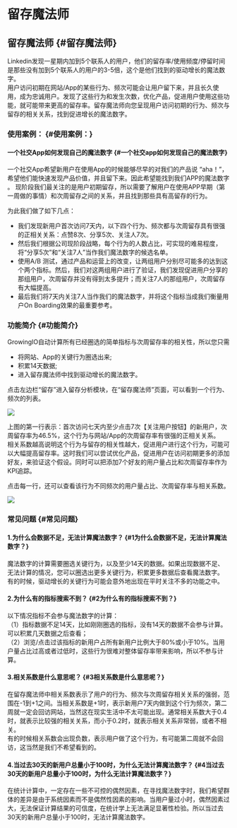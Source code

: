 # 留存魔法师

## 留存魔法师 {#留存魔法师}

Linkedin发现一星期内加到5个联系人的用户，他们的留存率/使用频度/停留时间是那些没有加到5个联系人的用户的3-5倍，这个是他们找到的驱动增长的魔法数字。  
用户访问初期在网站/App的某些行为、频次可能会让用户留下来，并且长久使用，成为忠诚用户。发现了这些行为和发生次数，优化产品，促进用户使用这些功能，就可能带来更高的留存率。留存魔法师向您呈现用户访问初期的行为、频次与留存的相关关系，找到促进增长的魔法数字。

### 使用案例： {#使用案例：}

#### 一个社交App如何发现自己的魔法数字 {#一个社交app如何发现自己的魔法数字}

一个社交App希望新用户在使用App的时候能够尽早的对我们的产品说 “aha！”，希望他们能快速发现产品价值，并且留下来。因此希望能找到我们APP的魔法数字 。 现阶段我们最关注的是用户初期留存，所以需要了解用户在使用APP早期（第一周做的事情）和次周留存之间的关系，并且找到那些具有高留存的行为。

为此我们做了如下几点：

* 我们发现新用户首次访问7天内，以下四个行为、频次都与次周留存具有很强的正相关关系：点赞8次、分享5次、关注人7次。
* 然后我们根据公司现阶段战略，每个行为的人数占比，可实现的难易程度，将“分享5次”和“关注7人”当作我们魔法数字的候选名单。
* 使用A/B 测试，通过产品和运营上的改变，让两组用户分别尽可能多的达到这个两个指标。然后，我们对这两组用户进行了验证，我们发现促进用户分享的那组用户，次周留存并没有得到太多提升；而关注7人的那组用户，次周留存有大幅提高。
* 最后我们将7天内关注7人当作我们的魔法数字，并将这个指标当成我们衡量用户On Boarding效果的最重要参考。

### 功能简介 {#功能简介}

GrowingIO自动计算所有已经圈选的简单指标与次周留存率的相关性，所以您只需

* 将网站、App的关键行为圈选出来;
* 积累14天数据;
* 进入留存魔法师中找到驱动增长的魔法数字。

点击左边栏“留存”进入留存分析模块，在“留存魔法师”页面，可以看到一个行为、频次的列表。

![](https://docs.growingio.com/.gitbook/assets/gandalf-3.png)

上图的第一行表示：首次访问七天内至少点击7次【关注用户按钮】的新用户，次周留存率为46.5%，这个行为与网站/App的次周留存率有很强的正相关关系。  
相关系数越高说明这个行为与留存的相关性越大，促进用户进行这个行为，可能可以大幅提高留存率。这时我们可以尝试优化产品，促进用户在访问初期更多的添加好友，来验证这个假设。同时可以把添加7个好友的用户量占比和次周留存率作为KPI追踪。

点击每一行，还可以查看该行为不同频次的用户量占比、次周留存率与相关系数。

![](https://docs.growingio.com/.gitbook/assets/gandalf-2.png)

### 常见问题 {#常见问题}

#### 1.为什么会数据不足，无法计算魔法数字？ {#1为什么会数据不足，无法计算魔法数字？}

魔法数字的计算需要圈选关键行为，以及至少14天的数据。如果出现数据不足、无法计算的情况，您可以圈选出更多关键行为，积累更多数据后查看魔法数字。  
有的时候，驱动增长的关键行为可能会意外地出现在平时关注不多的功能之中。

#### 2.为什么有的指标搜索不到？ {#2为什么有的指标搜索不到？}

以下情况指标不会参与魔法数字的计算：  
（1）指标数据不足14天，比如刚刚圈选的指标，没有14天的数据不会参与计算。可以积累几天数据之后查看；  
（2）浏览/点击过该指标的新用户占所有新用户比例大于80%或小于10%。当用户量占比过高或者过低时，这些行为很难对整体留存率带来影响，所以不参与计算。

#### 3.相关系数是什么意思呢？ {#3相关系数是什么意思呢？}

在留存魔法师中相关系数表示了用户的行为、频次与次周留存相关关系的强弱，范围在-1到+1之间。当相关系数是+1时，表示新用户7天内做到这个行为频次，第二周就一定会回访网站，当然这在现实生活中不太可能出现。通常相关系数大于0.4时，就表示比较强的相关关系，而小于0.2时，就表示相关关系非常弱，或者不相关。  
有的时候相关系数会出现负数，表示用户做了这个行为，有可能第二周就不会回访，这当然是我们不希望看到的。

#### 4.当过去30天的新用户总量小于100时，为什么无法计算魔法数字？ {#4当过去30天的新用户总量小于100时，为什么无法计算魔法数字？}

在统计计算中，一定存在一些不可控的偶然因素，在寻找魔法数字时，我们希望群体的差异是由于系统因素而不是偶然性因素的影响。当用户量过小时，偶然因素过大，无法保证计算结果的可信度，在统计学上无法满足显著性检验。所以当过去30天的新用户总量小于100时，无法计算魔法数字。

